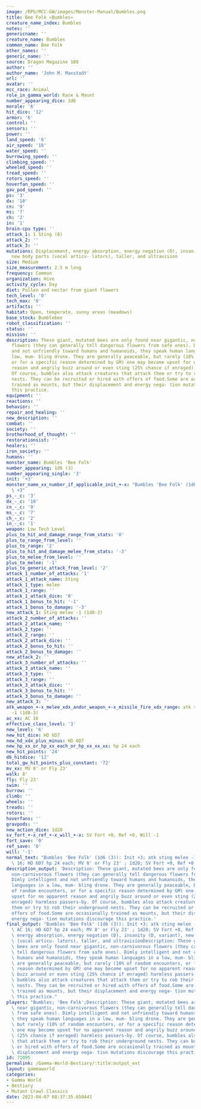 ```yaml
---
image: /RPG/MCC-GW/images/Monster-Manual/Bumbles.png
title: Bee Folk «Bumbles»
creature_name_index: Bumbles
notes: ''
genericname: ''
creature_name: Bumbles
common_name: Bee Folk
other_names: ''
generic_name: ''
source: Dragon Magazine 108
author: ''
author_name: 'John M. Maxstadt'
url: ''
avatar: ''
mcc_race: Animal
role_in_gamma_world: Race & Mount
number_appearing_dice: 1d6
morale: '6'
hit_dice: '12'
armor: '6'
control: ''
sensors: ''
power: ''
land_speed: '6'
air_speed: '18'
water_speed: ''
burrowing_speed: ''
climbing_speed: ''
wheeled_speed: ''
tread_speed: ''
rotors_speed: ''
hoverfan_speed: ''
gav_pod_speed: ''
ps: '3'
dx: '10'
cn: '9'
ms: '7'
ch: '2'
in: '1'
brain-cpu type: ''
attack_1: 1 Sting (8)
attack_2: ''
attack_3: ''
mutations: Displacement, energy absorption, energy negation (D), insanity (D, variant),
  new body parts (vocal articu- lators), taller, and ultravision
size: Medium
size_measurement: 2.5 m long
frequency: Common
organization: Hive
activity_cycle: Day
diet: Pollen and nectar from giant flowers
tech_level: '0'
tech_max: '0'
artifacts: ''
habitat: Open, temperate, sunny areas (meadows)
base_stock: Bumblebee
robot_classification: ''
status: ''
mission: ''
description: These giant, mutated bees are only found near gigantic, non-carnivorous
  flowers (they can generally tell dangerous flowers from safe ones). Dimly intelligent
  and not unfriendly toward humans and humanoids, they speak human languages in a
  low, mum- bling drone. They are generally peaceable, but rarely (10% of random encounters,
  or for a specific reason determined by GM) one may become upset for no apparent
  reason and angrily buzz around or even sting (25% chance if enraged) harmless passers-by.
  Of course, bumbles also attack creatures that attack them or try to rob their underground
  nests. They can be recruited or hired with offers of food.Some are occasionally
  trained as mounts, but their displacement and energy nega- tion mutations discourage
  this practice.
equipment: ''
reactions: ''
behavior: ''
repair_and_healing: ''
new_description: ''
combat: ''
society: ''
brotherhood_of_thought: ''
restorationsist: ''
healers: ''
iron_society: ''
humans: ''
monster_name: Bumbles 'Bee Folk'
number_appearing: 1d6 (3)
number_appearing_single: '3'
init: '+3'
monster_name_xx_number_if_applicable_init_+-x: "Bumbles 'Bee Folk' (1d6 (3)): Init\
  \ +3"
ps_-_c: '3'
dx_-_c: '10'
cn_-_c: '9'
ms_-_c: '7'
ch_-_c: '2'
in_-_c: '1'
weapon: Low Tech Level
plus_to_hit_and_damage_range_from_stats: '0'
plus_to_range_from_level: ''
plus_to_range: '2'
plus_to_hit_and_damage_melee_from_stats: '-3'
plus_to_melee_from_level: ''
plus_to_melee: '-1'
plus_to_generic_attack_from_level: '2'
attack_1_number_of_attacks: '1'
attack_1_attack_name: Sting
attack_1_type: melee
attack_1_range: ''
attack_1_attack_dice: '8'
attack_1_bonus_to_hit: '-1'
attack_1_bonus_to_damage: '-3'
new_attack_1: Sting melee -1 (1d8-3)
attack_2_number_of_attacks: ''
attack_2_attack_name: ''
attack_2_type: ''
attack_2_range: ''
attack_2_attack_dice: ''
attack_2_bonus_to_hit: ''
attack_2_bonus_to_damage: ''
new_attack_2: ''
attack_3_number_of_attacks: ''
attack_3_attack_name: ''
attack_3_type: ''
attack_3_range: ''
attack_3_attack_dice: ''
attack_3_bonus_to_hit: ''
attack_3_bonus_to_damage: ''
new_attack_3: ''
atk_weapon_+-x_melee_xdx_andor_weapon_+-x_missile_fire_xdx_range: atk sting melee
  -1 (1d8-3)
ac_xx: AC 16
effective_class_level: '3'
new_level: '6'
new_hit_dice: HD 6D7
new_hd_xdx_plus_minus: HD 6D7
new_hp_xx_or_hp_xx_each_or_hp_xx_xx_xx: hp 24 each
new_hit_points: '24'
d6_hitdice: '12'
total_gw_hit_points_plus_constant: '72'
mv_xx: MV 8' or Fly 23'
walk: 8'
fly: Fly 23'
swim: ''
burrow: ''
climb: ''
wheels: ''
treads: ''
rotors: ''
hoverfans: ''
gravpods: ''
new_action_dice: 1d20
sv_fort_+-x_ref_+-x_will_+-x: SV Fort +0, Ref +0, Will -1
fort_save: '0'
ref_save: '0'
will: '-1'
normal_text: "Bumbles 'Bee Folk' (1d6 (3)): Init +3; atk sting melee -1 (1d8-3); AC\
  \ 16; HD 6D7 hp 24 each; MV 8' or Fly 23' ; 1d20; SV Fort +0, Ref +0, Will -1"
description_output: 'Description: These giant, mutated bees are only found near gigantic,
  non-carnivorous flowers (they can generally tell dangerous flowers from safe ones).
  Dimly intelligent and not unfriendly toward humans and humanoids, they speak human
  languages in a low, mum- bling drone. They are generally peaceable, but rarely (10%
  of random encounters, or for a specific reason determined by GM) one may become
  upset for no apparent reason and angrily buzz around or even sting (25% chance if
  enraged) harmless passers-by. Of course, bumbles also attack creatures that attack
  them or try to rob their underground nests. They can be recruited or hired with
  offers of food.Some are occasionally trained as mounts, but their displacement and
  energy nega- tion mutations discourage this practice.'
final_output: "Bumbles 'Bee Folk' (1d6 (3)): Init +3; atk sting melee -1 (1d8-3);\
  \ AC 16; HD 6D7 hp 24 each; MV 8' or Fly 23' ; 1d20; SV Fort +0, Ref +0, Will -1Displacement,\
  \ energy absorption, energy negation (D), insanity (D, variant), new body parts\
  \ (vocal articu- lators), taller, and ultravisionDescription: These giant, mutated\
  \ bees are only found near gigantic, non-carnivorous flowers (they can generally\
  \ tell dangerous flowers from safe ones). Dimly intelligent and not unfriendly toward\
  \ humans and humanoids, they speak human languages in a low, mum- bling drone. They\
  \ are generally peaceable, but rarely (10% of random encounters, or for a specific\
  \ reason determined by GM) one may become upset for no apparent reason and angrily\
  \ buzz around or even sting (25% chance if enraged) harmless passers-by. Of course,\
  \ bumbles also attack creatures that attack them or try to rob their underground\
  \ nests. They can be recruited or hired with offers of food.Some are occasionally\
  \ trained as mounts, but their displacement and energy nega- tion mutations discourage\
  \ this practice."
players: "Bumbles; 'Bee Folk';Description: These giant, mutated bees are only found\
  \ near gigantic, non-carnivorous flowers (they can generally tell dangerous flowers\
  \ from safe ones). Dimly intelligent and not unfriendly toward humans and humanoids,\
  \ they speak human languages in a low, mum- bling drone. They are generally peaceable,\
  \ but rarely (10% of random encounters, or for a specific reason determined by GM)\
  \ one may become upset for no apparent reason and angrily buzz around or even sting\
  \ (25% chance if enraged) harmless passers-by. Of course, bumbles also attack creatures\
  \ that attack them or try to rob their underground nests. They can be recruited\
  \ or hired with offers of food.Some are occasionally trained as mounts, but their\
  \ displacement and energy nega- tion mutations discourage this practice.|"
id: 71095
permalink: /Gamma-World-Bestiary/:title:output_ext
layout: gammaworld
categories:
- Gamma World
- Bestiary
- Mutant Crawl Classics
date: 2023-04-07 08:37:35.650441
---
```

